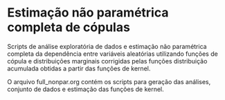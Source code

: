# Estimação não paramétrica completa de cópulas

Scripts de análise exploratória de dados e estimação não paramétrica completa da dependência entre variáveis aleatórias utilizando funções de cópula e distribuições marginais corrigidas pelas funções distribuição acumulada obtidas a partir das funções de kernel.

O arquivo full_nonpar.org contém os scripts para geração das análises, conjunto de dados e estimação das funções de kernel.
